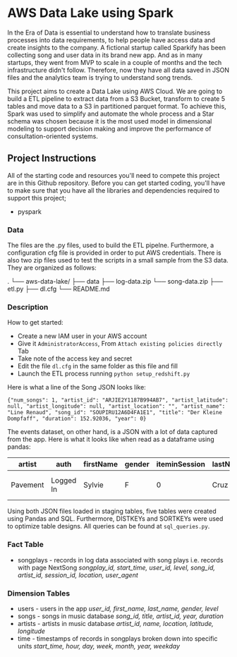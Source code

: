 # AWS Data Lake using Spark

In the Era of Data is essential to understand how to translate business processes into data requirements, to help people have access data and create insights to the company. A fictional startup called Sparkify has been collecting song and user data in its brand new app. And as in many startups, they went from MVP to scale in a couple of months and the tech infrastructure didn't follow. Therefore, now they have all data saved in JSON files and the analytics team is trying to understand song trends.

This project aims to create a Data Lake using AWS Cloud.  We are going to build a ETL pipeline to extract data from a S3 Bucket, transform to create 5 tables and move data to a S3 in partitioned parquet format. To achieve this, Spark was used to simplify and automate the whole process and a Star schema was chosen because it is the most used model in dimensional modeling to support decision making and improve the performance of consultation-oriented systems. 


## Project Instructions

All of the starting code and resources you'll need to compete this project are in this Github repository. Before you can get started coding, you'll have to make sure that you have all the libraries and dependencies required to support this project;

- pyspark

### Data

The files are the .py files, used to build the ETL pipelne. Furthermore, a configuration cfg file is provided in order to put AWS credentials. There is also two zip files used to test the scripts in a small sample from the S3 data.
They are organized as follows:

.
└── aws-data-lake/
    ├── data
        ├── log-data.zip
        └── song-data.zip
    ├── etl.py
    ├── dl.cfg
    └── README.md


### Description

How to get started:

- Create a new IAM user in your AWS account
- Give it `AdministratorAccess`, From `Attach existing policies directly` Tab
- Take note of the access key and secret 
- Edit the file `dl.cfg` in the same folder as this file and fill
- Launch the ETL process running `python setup_redshift.py`

Here is what a line of the Song JSON looks like:

`{"num_songs": 1, "artist_id": "ARJIE2Y1187B994AB7", "artist_latitude": null, "artist_longitude": null, "artist_location": "", "artist_name": "Line Renaud", "song_id": "SOUPIRU12A6D4FA1E1", "title": "Der Kleine Dompfaff", "duration": 152.92036, "year": 0}`

The events dataset, on other hand, is a JSON with a lot of data captured from the app. Here is what it looks like when read as a dataframe using pandas:

| artist   | auth      | firstName | gender | iteminSession | lastName | length   | location          | method | page     | registration | sessionId | song                 | status | ts            | userAgent                                     | userId |
| -------- | --------- | --------- | ------ | ------------- | -------- | -------- | ----------------- | ------ | -------- | ------------ | --------- | -------------------- | ------ | ------------- | --------------------------------------------- | ------ |
| Pavement | Logged In | Sylvie    | F      | 0             | Cruz     | 99.16036 | Klamath Falls, OR | PUT    | NextSong | 1.541078e+12 | 438       | Mercy:The Laundromat | 200    | 1541990258796 | "Mozila/6.0(Macintosh; Intel Mac OS X 10_9_4" | 10     |

Using both JSON files loaded in staging tables, five tables were created using Pandas and SQL. Furthermore, DISTKEYs and SORTKEYs were used to optimize table designs. All queries can be found at `sql_queries.py`. 

### Fact Table

- songplays - records in log data associated with song plays i.e. records with page NextSong
  *songplay_id, start_time, user_id, level, song_id, artist_id, session_id, location, user_agent*

### Dimension Tables

- users - users in the app
  *user_id, first_name, last_name, gender, level*
- songs - songs in music database
  *song_id, title, artist_id, year, duration*
- artists - artists in music database
  *artist_id, name, location, latitude, longitude*
- time - timestamps of records in songplays broken down into specific units
  *start_time, hour, day, week, month, year, weekday*